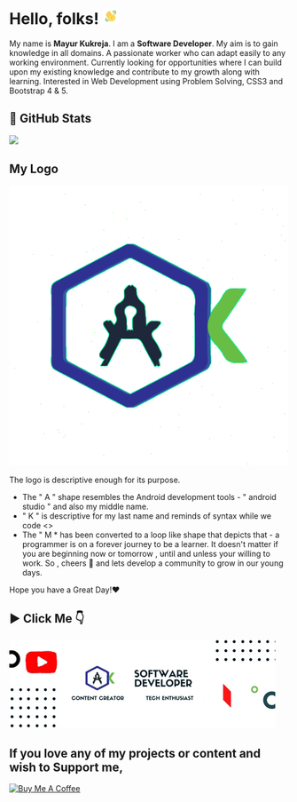 # Hello, folks! <img src="hello.gif" width="30px">

My name is **Mayur Kukreja**. I am a **Software Developer**. My aim is to gain knowledge in all domains. A passionate worker who can adapt easily to any working environment. Currently looking for opportunities where I can build upon my existing knowledge and contribute to my growth along with learning. Interested in Web Development using Problem Solving, CSS3 and Bootstrap 4 & 5. 


## 🚀 GitHub Stats

<img src="https://github-readme-stats.vercel.app/api/top-langs/?username=mayurrkukreja"/>


## My Logo

<p> 
  <img src="Logo1.gif">
</p>


The logo is descriptive enough for its purpose.
- The " A " shape resembles the Android development tools - " android studio " and also my middle name.
- " K " is descriptive for my last name and reminds of syntax while we code <\>
- The " M * has been converted to a loop like shape that depicts that - a programmer is on a forever journey to be a learner.
It doesn't matter if you are beginning now or tomorrow , until and unless your willing to work. So , cheers 🥂 and lets develop a community to grow in our young days.

Hope you have a Great Day!❤️


## ▶ Click Me 👇
[![Project Video](giphy.gif)](https://www.youtube.com/watch?v=BCT4n6a22ZI)

## If you love any of my projects or content and wish to Support me,

<a href="https://www.buymeacoffee.com/mayurkukreja" target="_blank"><img src="https://cdn.buymeacoffee.com/buttons/default-orange.png" alt="Buy Me A Coffee" height="41" width="174"></a>


<!---
mayurrkukreja/mayurrkukreja is a ✨ special ✨ repository because its `README.md` (this file) appears on your GitHub profile.
You can click the Preview link to take a look at your changes.
--->
